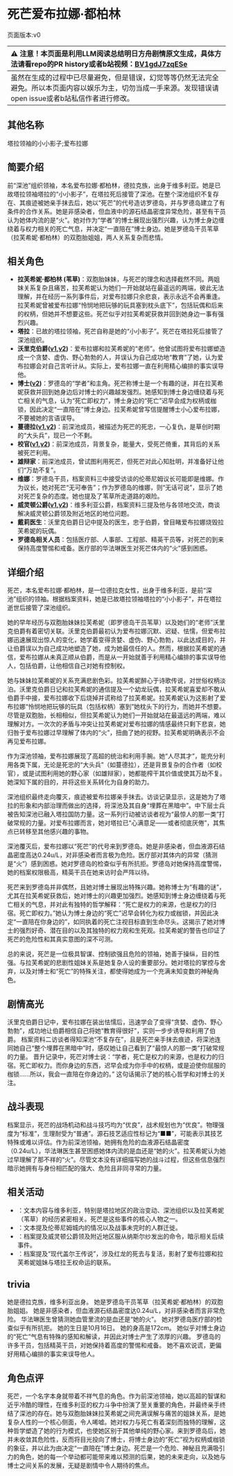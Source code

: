 # 死芒爱布拉娜·都柏林
页面版本:v0
 

| :warning: 注意！本页面是利用LLM阅读总结明日方舟剧情原文生成，具体方法请看repo的PR history或者b站视频：[BV1gdJ7zqESe](https://www.bilibili.com/video/BV1gdJ7zqESe/)         |
|:----------------------------|
| 虽然在生成的过程中已尽量避免，但是错误，幻觉等等仍然无法完全避免。所以本页面内容以娱乐为主，切勿当成一手来源。发现错误请open issue或者b站私信作者进行修改。|



## 其他名称
塔拉领袖的小小影子;爱布拉娜
## 简要介绍
前“深池”组织领袖，本名爱布拉娜·都柏林，德拉克族，出身于维多利亚。她是已故塔拉领袖塔拉的“小小影子”，在塔拉死后接管了深池。在整个深池组织不复存在、其痕迹被她亲手抹去后，她以“死芒”的代号造访罗德岛，并与罗德岛建立了有条件的合作关系。她是非感染者，但血液中的源石结晶密度异常危险，甚至有干员认为她体内流的是“火”。她对作为“学者”的博士展现出强烈兴趣，认为博士身边缠绕着与权力相关的死亡气息，并决定“一直陪在”博士身边。她是罗德岛干员苇草（拉芙希妮·都柏林）的双胞胎姐姐，两人关系复杂而悲情。
## 相关角色
-   **拉芙希妮·都柏林 (苇草)**：双胞胎妹妹，与死芒的理念和选择截然不同。两姐妹关系复杂且痛苦，拉芙希妮认为她们一开始就站在最遥远的两端，彼此无法理解，并在经历一系列事件后，对爱布拉娜只余悲哀，表示永远不会再重逢。拉芙希妮曾被爱布拉娜“怜悯地把玩够的玩具塞到枕头底下”，包括玩偶和后来的权柄，但她并不想要这些。死芒似乎对拉芙希妮获救并回到她身边一事有强烈兴趣。
-   **塔拉**：已故的塔拉领袖，死芒自称是她的“小小影子”。死芒在塔拉死后接管了深池组织。
-   **沃里克伯爵([v1](extended_char_wo_li_ke_bo_jue.md),[v2](../char_v3/extended_char_wo_li_ke_bo_jue.md))**：爱布拉娜和拉芙希妮的“老师”。他曾试图将爱布拉娜塑造成一个贪婪、虚伪、野心勃勃的人，并误认为自己成功地“教育”了她，认为爱布拉娜会对自己言听计从。实际上，爱布拉娜一直在利用精心编排的事实误导他。
-   **博士([v2](../char_v3/extended_char_bo_shi.md))**：罗德岛的“学者”和主角。死芒称博士是一个有趣的谜，并在拉芙希妮获救并回到她身边后对博士的兴趣越发强烈。她感知到博士身边缠绕着与死亡相关的气息，认为“死亡即权力”，博士身边的“死亡”迟早会成为权柄或枷锁，因此决定“一直陪在”博士身边。拉芙希妮曾写信提醒博士小心爱布拉娜，不要被她的言语误导。
-   **蔓德拉([v1](extended_char_man_de_la.md),[v2](../char_v3/extended_char_man_de_la.md))**：前深池成员，被描述为死芒的死忠，一心复仇，是草创时期的“大头兵”，现已一个不剩。
-   **校官([v1](extended_char_xiao_guan.md),[v2](../char_v3/extended_char_xiao_guan.md))**：前深池成员，背景复杂，能量大，受死芒倚重，其背后的关系被死芒利用。
-   **雄辩家**：前深池成员，曾试图利用死芒，但死芒对此心知肚明，并准备好让他们“万劫不复”。
-   **维娜**：罗德岛干员，档案资料三中接受访谈的伦蒂尼姆议长可能即是维娜。作为议长，她对死芒“无可奉告”；作为罗德岛的维娜，则“无话可说”，显示了她对死芒复杂的态度。她也提及了苇草所走道路的艰险。
-   **威灵顿公爵([v1](extended_char_wei_ling_dun_gong_jue.md),[v2](../char_v3/extended_char_wei_ling_dun_gong_jue.md))**：维多利亚公爵，档案资料三提及他与各领地交流，商谈解决威灵顿公爵领及附近地区的地位问题。
-   **戴莉医生**：沃里克伯爵日记中提及的医生，忠于伯爵，曾目睹爱布拉娜烧毁拉芙希妮的玩偶。
-   **罗德岛相关人员**：包括医疗部、人事部、工程部、精英干员等，对死芒的到来保持高度警惕和戒备。医疗部的华法琳医生对死芒体内的“火”感到困惑。
## 详细介绍
死芒，本名爱布拉娜·都柏林，是一位德拉克女性，出身于维多利亚，是前“深池”组织的领袖。根据档案资料，她是已故塔拉领袖塔拉的“小小影子”，并在塔拉逝世后接管了深池组织。

她的早年经历与双胞胎妹妹拉芙希妮（即罗德岛干员苇草）以及她们的“老师”沃里克伯爵有着密切关联。沃里克伯爵最初认为爱布拉娜沉默、迟疑、怯懦，但爱布拉娜迅速展现出惊人的变化，她学着变得贪婪、虚伪、野心勃勃，以此达成目的，并让伯爵误以为自己成功地塑造了她，成为她最信任的人。然而，根据拉芙希妮的通信，爱布拉娜从未真正顺从伯爵，而是从一开始就善于利用精心编排的事实误导他人，包括伯爵，让他相信自己对她有控制权。

她与妹妹拉芙希妮的关系充满悲剧色彩。拉芙希妮醉心于诗歌传说，对世俗权柄淡泊。沃里克伯爵日记和拉芙希妮的通信提及一个幼龙玩偶，拉芙希妮喜爱却不敢从伯爵手中接，爱布拉娜收下后烧掉并谎称给了拉芙希妮。拉芙希妮认为这影射了爱布拉娜“怜悯地把玩够的玩具（包括权柄）塞到”她枕头下的行为，而她并不想要。尽管是双胞胎，长相相似，但拉芙希妮认为她们一开始就站在最遥远的两端，难以理解对方。一次次的矛盾与冲突让拉芙希妮对爱布拉娜的情感最终只剩下悲哀，她归咎于爱布拉娜过早理解了体内的“火”，扭曲了她的视野。拉芙希妮明确表示不会再见爱布拉娜。

作为深池领袖，爱布拉娜展现了高超的统治和利用手腕。她“人尽其才”，能充分利用各类下属，无论是死忠的“大头兵”（如蔓德拉），还是背景复杂的合作者（如校官），或是试图利用她的野心家（如雄辩家），她都能榨干其价值或使其万劫不复。她深知下属的目的，并将这些关系转化为自身的助力。

深池组织最终走向覆灭，痕迹被爱布拉娜亲手抹去。访谈记录显示，这是她为了塔拉的形象和内部治理而做出的选择，将深池及其自身“埋葬在黑暗中”。中下层士兵被告知深池已融入塔拉国防力量。这一系列行动被访谈者视为“最惊人的那一类”打破常规的力量。对爱布拉娜而言，她对塔拉已“心满意足——或者彻底厌倦”，其焦点已转移至其他感兴趣的事物。

深池覆灭后，爱布拉娜以“死芒”的代号来到罗德岛。她是非感染者，但血液源石结晶密度高达0.24u/L，对非感染者而言极为危险。医疗部对其体内的异常（猜测是“火”）感到困惑。她对罗德岛的检查似乎有所抗拒。罗德岛对她保持高度警惕，她的档案权限极高，精英干员在她来访时会严阵以待。

死芒来到罗德岛并非偶然，且她对博士展现出特殊兴趣。她称博士为“有趣的谜”，尤其在拉芙希妮获救后，她对博士的兴趣更加强烈。她感知到博士身边缠绕着与死亡相关的气息，并对此有独特的哲学解释：“死亡是权力的来源，也是权力的归宿。死亡即权力。”她认为博士身边的“死亡”迟早会转化为权力或枷锁，并因此决定“一直陪在你身边的”，如同执着的死亡注视目标直到生命尽头。这揭示了她对博士的强烈好奇、潜在目的以及其独特的权力观和生死观。拉芙希妮的警告也印证了死芒的危险性和其真实意图的深不可测。

总的来说，死芒是一位极具智谋、控制欲强且危险的领袖，她善于操纵，目的性强。与拉芙希妮的悲剧性姐妹关系是她复杂人设的重要部分。她对塔拉的掌控与舍弃，以及对博士和“死亡”的特殊关注，都使得她成为一个充满未知变数的神秘角色。
## 剧情高光
沃里克伯爵日记中，爱布拉娜在装出怯懦后，迅速学会了变得“贪婪、虚伪、野心勃勃”，成功地让伯爵相信自己将她“教育得很好”，实则一步步诱导和利用了伯爵。
档案资料二访谈者得知深池“不复存在”，且是死芒亲手抹去痕迹，将深池连同她自己“整个埋葬在黑暗中”时，感叹她让自己看到了“最惊人的那一类”打破常规的力量。
晋升记录中，死芒对博士说：“学者，死亡是权力的来源，也是权力的归宿。死亡即权力。而你身边的东西，迟早会成为你手中的权柄，或是迫使你屈服的枷锁......所以，我会一直陪在你身边的。” 这句话揭示了她的核心哲学和对博士的关注。
## 战斗表现
档案显示，死芒的战场机动和战斗技巧均为“优良”，战术规划也为“优良”。物理强度为“标准”，生理耐受为“普通”。源石技艺适应性标记为“■■”，可能表示其技艺特殊或难以评估。作为前深池领袖，她拥有危险的血液源石结晶密度（0.24u/L），华法琳医生甚至困惑她体内流的是血还是“她的火”。拉芙希妮认为她过早理解了那不祥的“火”。尽管文本没有详细描写她的战斗过程，但这些信息强烈暗示她拥有与身份相匹配的强大、危险且非同寻常的力量。
## 相关活动
-   ：文本内容与维多利亚，特别是塔拉地区的政治变动、深池组织以及拉芙希妮（苇草）的经历紧密相关。死芒是这些事件的核心人物之一。
-   ：文本提及伦蒂尼姆城内的情况以及战事未完时的人群迁徙。
-   ：档案提及威灵顿公爵领及附近地区服从纳斯尔纱发出的命令，暗示相关后续事件。
-   ：档案提及“现代盖尔王传说”，涉及红龙的死去与复活，影射了爱布拉娜和拉芙希妮姐妹与塔拉王权命运的联系。
## trivia
她是德拉克族，维多利亚出身。
她是罗德岛干员苇草（拉芙希妮·都柏林）的双胞胎姐姐。
她是非感染者，但血液源石结晶密度达0.24u/L，对非感染者而言非常危险。
华法琳医生曾猜测她血管里流的是血还是“她的火”。
她对罗德岛医疗部的检查似乎有所抗拒。
她的生日是10月16日。
她的身高是172cm。
她似乎对博士身边的“死亡”气息有特殊的感知和解读，并因此对博士产生了浓厚的兴趣。
罗德岛的许多干员，包括精英干员，对她保持着高度的警惕和戒备。
她不喜欢说谎，更偏好用精心编排的事实来误导他人。
## 角色点评
死芒，一个名字本身就带着不祥气息的角色。作为前深池领袖，她以高超的智谋和近乎冷酷的理性，在维多利亚的权力斗争中扮演了至关重要的角色，并最终亲手终结了深池的存在。她与双胞胎妹妹拉芙希妮之间充满误解与痛苦的姐妹关系，是她复杂人性的一个核心侧面，令人唏嘘。她对权力与死亡有着深刻而独特的理解，这种哲学塑造了她的行为模式，也使她区别于其他单纯的野心家。来到罗德岛后，她并未收敛其危险性，反而将目光投向了博士，将博士身边的“死亡”视为权柄或枷锁的象征，并以此为由决定“一直陪在”博士身边。死芒是一个危险、神秘且充满吸引力的角色，她的每一个举动都可能带来难以预测的后果，她的未来走向，以及她与博士之间关系的发展，无疑是剧情中令人期待的焦点。